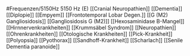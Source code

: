 #Frequenzen/5150Hz
5150 Hz (E)
[[Cranial Neuropathien]]
[[Dementia]]
[[Diplopie]]
[[Empyem]]
[[Frontotemporal Lobar Degen.]]
[[G (M2) Gangliosidosis]]
[[Gangliosidosis G (M2)]]
[[Hexosaminidase B-Mangel]]
[[Hirnnervenkrankheiten]]
[[Krummsäbel Syndrom]]
[[Neuropathien]]
[[Ohrenkrankheiten]]
[[Otologische Krankheiten]]
[[Pick-Krankheit]]
[[Polyopsia]]
[[Pyothorax]]
[[Sandhoff-Krankheit]]
[[Scharlach]]
[[Senile Dementia paranoide]]